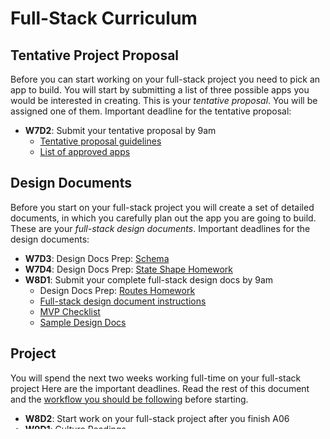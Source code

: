 # Full-Stack Curriculum

## Tentative Project Proposal

Before you can start working on your full-stack project you need to pick
an app to build. You will start by submitting a list of three possible
apps you would be interested in creating. This is your _tentative
proposal_. You will be assigned one of them. Important deadline for the tentative
proposal:


  * **W7D2**: Submit your tentative proposal by 9am
    * [Tentative proposal guidelines][tentative-proposal]
    * [List of approved apps][good-projects]

[tentative-proposal]: https://github.com/appacademy/curriculum/tree/master/full-stack-project/proposal/tentative-project-proposal.md
[good-projects]: https://github.com/appacademy/curriculum/tree/master/full-stack-project/proposal/projects-to-clone.md

## Design Documents

Before you start on your full-stack project you will create a set of detailed
documents, in which you carefully plan out the app you are going to build.
These are your _full-stack design documents_. Important deadlines for the
design documents:

  * **W7D3**: Design Docs Prep: [Schema][schema]
  * **W7D4**: Design Docs Prep: [State Shape Homework][state-shape]
  * **W8D1**:  Submit your complete full-stack design docs by 9am
    * Design Docs Prep: [Routes Homework][routes]
    * [Full-stack design document instructions][fsp]
    * [MVP Checklist][mvp-checklist]
    * [Sample Design Docs][sample-design-docs]

[schema]: https://github.com/appacademy/curriculum/tree/master/full-stack-project/homeworks/proposal-prep/schema.md
[state-shape]: https://github.com/appacademy/curriculum/tree/master/full-stack-project/homeworks/proposal-prep/state-shape.md
[routes]: https://github.com/appacademy/curriculum/tree/master/full-stack-project/homeworks/proposal-prep/routes.md

[fsp]: https://github.com/appacademy/curriculum/tree/master/full-stack-project/proposal/
[sample-design-docs]: https://www.github.com/appacademy/bluebird/wiki
[mvp-checklist]: https://github.com/appacademy/curriculum/tree/master/full-stack-project/proposal/mvp-list.md

## Project

You will spend the next two weeks working full-time on your
full-stack project Here are the important deadlines. Read the rest of this
document and the [workflow you should be following][during-project] before
starting.

* **W8D2**: Start work on your full-stack project after you finish A06
* **W9D1**: [Culture Readings](#w9d1)
* **W9D2**: [Peer Review][peer-review]
* **W9D5**: Turn in Full Stack Project
  * [Production README instructions][production-readme]
  * [How to Turn in Your Project][turn-in-fullstack]
  * Next Steps: [Check out the Job Search Curriculum][jobsearch]
* **W10D1**: [Culture Readings](#w10d1)

**NB** You are **not** permitted to use CSS frameworks, like Bootstrap or
Material. Learning true CSS now will allow you to easily pick up CSS frameworks
later. CSS frameworks are a unique skill in themselves and will take just as
long to learn as normal CSS.

[during-project]: https://github.com/appacademy/curriculum/tree/master/full-stack-project/project/during-the-project.md
[peer-review]: https://github.com/appacademy/curriculum/tree/master/full-stack-project/project/peer-review.md
[production-readme]: https://github.com/appacademy/curriculum/tree/master/full-stack-project/project/production-readme.md
[turn-in-fullstack]: https://github.com/appacademy/curriculum/tree/master/full-stack-project/project/turn_in_fullstack.md
[jobsearch]: https://github.com/appacademy/job-search-curriculum

### Plagiarism

While it is both normal and acceptable to view other code bases to find
inspiration for your own project, plagiarism is not tolerated.
**Any act of plagiarism is deemed an infraction of the code of conduct
and could result in immediate dismissal from the course.**

### Resources

Here are some additional resources to help get your app running and add
common features.

* **[Getting Your App Production Ready][production-ready]**
  * Do this before submitting your app on Jobberwocky (not necessary
before W9D5)
* **Heroku**
  * [Deploying to Heroku][heroku-deployment]
  * [Understanding the asset pipeline][asset-pipeline]
* **Web services**
  * [How to securely store API keys][hide-api-keys]
  * [Active Storage and AWS S3 Hosting Demo][active-storage-demo]
  * [Paperclip and AWS S3 Hosting Demo][paperclip-aws-demo] **(Only resort to Paperclip if you are using Rails < 5.2.0. It will be deprecated soon and its us is not encouraged)**
  * [Google maps][google-maps-demo]
* **Other tools**
  * [Redux dev tools][redux-dev-tools] view your react state live and
see a list of dispatched actions
    * [Video demo][redux-dev-tools-video]

Is there something your looking for that's not on the list?
We have lots of extra readings and videos on other topics in [additional
resources][additional-resources].

[production-ready]: ./resources/helpful_tools/production-ready.md
[additional-resources]: https://github.com/appacademy/curriculum/blob/master/full-stack-project/additional_resources.md
[heroku-deployment]: https://github.com/appacademy/curriculum/tree/master/full-stack-project/resources/helpful_tools/heroku-deployment.md
[hide-api-keys]: https://github.com/appacademy/curriculum/tree/master/full-stack-project/resources/security/hide_api_keys.md
[active-storage-demo]: https://github.com/appacademy/curriculum/tree/master/full-stack-project/resources/ActiveStorageDemo
[paperclip-aws-demo]: https://github.com/appacademy/curriculum/tree/master/full-stack-project/resources/cdns/file_upload_demo
[google-maps-demo]: https://github.com/appacademy/curriculum/tree/master/react/demos/react_map_demo
[redux-dev-tools]: https://github.com/appacademy/curriculum/blob/c280e51a978c9a67243a2bb2d5f4650d9f53d387/react/readings/redux_dev_tools.md
[redux-dev-tools-video]: https://vimeo.com/194738174
[asset-pipeline]: https://github.com/appacademy/curriculum/tree/master/full-stack-project/resources/helpful_tools/asset-pipeline.md

### Bonus

If you finish your MVP features early you should consider enhancing your
app to add technical depth. Here are a few directions you could take.

  * [Performance and scaling][performance-and-scaling]
  * [Testing][testing]
  * [Accessibility]

[performance-and-scaling]: https://github.com/appacademy/curriculum/tree/master/full-stack-project/bonus/performance.md
[testing]: https://github.com/appacademy/curriculum/tree/master/full-stack-project/bonus/testing.md
[accessibility]: https://github.com/appacademy/curriculum/tree/master/full-stack-project/bonus/accessibility.md

## Culture

### W9D1

* [Intersectional Approaches to Diversifying the Tech Sector][intersectional-diversifying] (6 min)
* **[We Hire The Best][the-best]** (8 min)
* [Hiring, Rock Stars, and How Camaraderie Fails Us][rock-stars] (10 min)
* [Improving Diversity Does Not Mean Lowering the Bar][lowering-bar] (8 min)
* [Tech is Not a Meritocracy][meritocracy] (6 min)
* **[Wage Inequality Statistics][wage-inequality]** (5 min)

[intersectional-diversifying]: https://modelviewculture.com/pieces/intersectional-approaches-to-diversifying-the-tech-sector
[the-best]: https://modelviewculture.com/pieces/we-hire-the-best
[rock-stars]: https://modelviewculture.com/pieces/hiring-rock-stars-and-how-camaraderie-fails-us
[lowering-bar]: https://kateheddleston.com/blog/improving-diversity-does-not-mean-lowering-the-bar
[meritocracy]: https://qz.com/66866/once-and-for-all-tech-is-not-a-meritocracy/
[wage-inequality]: https://hired.com/gender-wage-gap-2017

### W10D1

* **[Social Media: a tool for minorities, safe spaces and communities][social-media]** (4 min)
* **[Technological Advancements To Improve Accessibility In Museums][museum-accessibility]** (7 min)
* [10 Great Ways the Internet Is Empowering Women Around the World][empowering-women] (6 min)
* [Syrian woman explains why refugees need smartphones][smartphones] (4 min)

[social-media]: http://www.lovefromberlin.net/social-media-a-tool-for-minorities-safe-spaces-and-communities/
[museum-accessibility]: http://amt-lab.org/blog/2016/4/accessibility-rebooted-technological-advancements-to-improve-accessibility-in-museums
[empowering-women]: http://www.huffingtonpost.com/kathy-brown/10-great-ways-the-interne_b_6817738.html
[smartphones]: https://www.independent.co.uk/news/world/europe/why-do-refugees-have-smartphones-syrian-woman-explains-perfectly-refugee-crisis-a7025356.html
